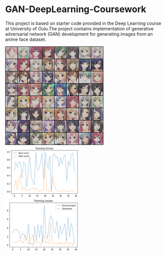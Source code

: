 # GAN-DeepLearning-Coursework

This project is based on starter code provided in the Deep Learning course at University of Oulu.The project contains implementation of generative adversarial network (GAN) development for generating images from an anime face dataset.

![example_gen_imgs](imgs/example_generated_images_exp2.png)&nbsp;&nbsp;&nbsp;&nbsp;&nbsp;![Loss_scores](imgs/train_loss_scores_exp2.png)
